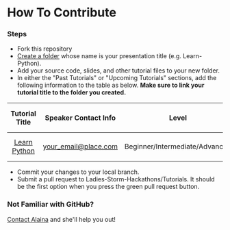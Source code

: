 # How To Contribute

### Steps
- Fork this repository
- [Create a folder](http://stackoverflow.com/questions/18773598/creating-folders-inside-github-com-repo-without-using-git) whose name is your presentation title (e.g. Learn-Python).
- Add your source code, slides, and other tutorial files to your new folder.
- In either the "Past Tutorials" or "Upcoming Tutorials" sections, add the following information to the table as below.
**Make sure to link your tutorial title to the folder you created.**

| Tutorial Title        | Speaker Contact Info | Level | Previous Skills Required |
| :-------------------: |:--------------------:| :---: | :----------------------: |
| [Learn Python]()      | your_email@place.com | Beginner/Intermediate/Advanced | Any prior knowledge required? |

- Commit your changes to your local branch.
- Submit a pull request to Ladies-Storm-Hackathons/Tutorials. It should be the first option when you press the green pull request button.

### Not Familiar with GitHub?
[Contact Alaina](mailto:alainakafkes@gmail.com) and she'll help you out!
